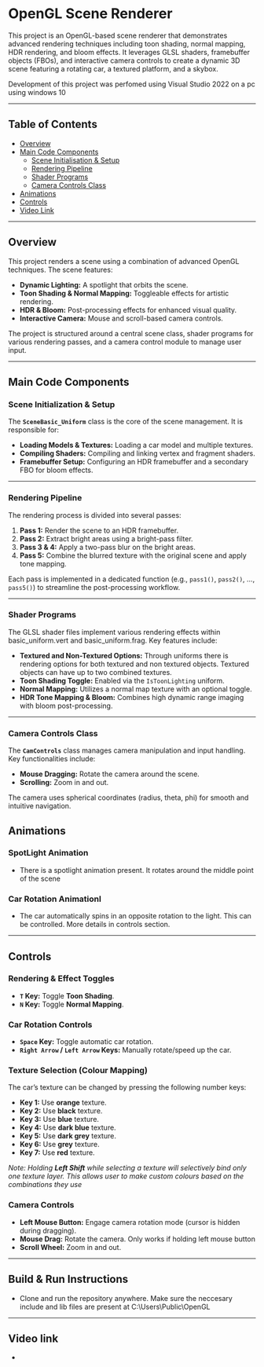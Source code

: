 # OpenGL Scene Renderer

This project is an OpenGL-based scene renderer that demonstrates advanced rendering techniques including toon shading, normal mapping, HDR rendering, and bloom effects. It leverages GLSL shaders, framebuffer objects (FBOs), and interactive camera controls to create a dynamic 3D scene featuring a rotating car, a textured platform, and a skybox.

Development of this project was perfomed using Visual Studio 2022 on a pc using windows 10

---

## Table of Contents

- [Overview](#overview)
- [Main Code Components](#main-code-components)
  - [Scene Initialisation & Setup](#scene-initialization--setup)
  - [Rendering Pipeline](#rendering-pipeline)
  - [Shader Programs](#shader-programs)
  - [Camera Controls Class](#camera-controls-class)
- [Animations](#animations)
- [Controls](#controls)
- [Video Link](#video-link)
---

## Overview

This project renders a scene using a combination of advanced OpenGL techniques. The scene features:

- **Dynamic Lighting:** A spotlight that orbits the scene.
- **Toon Shading & Normal Mapping:** Toggleable effects for artistic rendering.
- **HDR & Bloom:** Post-processing effects for enhanced visual quality.
- **Interactive Camera:** Mouse and scroll-based camera controls.

The project is structured around a central scene class, shader programs for various rendering passes, and a camera control module to manage user input.

---

## Main Code Components

### Scene Initialization & Setup

The **`SceneBasic_Uniform`** class is the core of the scene management. It is responsible for:

- **Loading Models & Textures:** Loading a car model and multiple textures.
- **Compiling Shaders:** Compiling and linking vertex and fragment shaders.
- **Framebuffer Setup:** Configuring an HDR framebuffer and a secondary FBO for bloom effects.

---

### Rendering Pipeline

The rendering process is divided into several passes:

1. **Pass 1:** Render the scene to an HDR framebuffer.
2. **Pass 2:** Extract bright areas using a bright-pass filter.
3. **Pass 3 & 4:** Apply a two-pass blur on the bright areas.
4. **Pass 5:** Combine the blurred texture with the original scene and apply tone mapping.

Each pass is implemented in a dedicated function (e.g., `pass1()`, `pass2()`, ..., `pass5()`) to streamline the post-processing workflow.

---

### Shader Programs

The GLSL shader files implement various rendering effects within basic_uniform.vert and basic_uniform.frag. Key features include:

- **Textured and Non-Textured Options:** Through uniforms there is rendering options for both textured and non textured objects. Textured objects can have up to two combined textures.
- **Toon Shading Toggle:** Enabled via the `IsToonLighting` uniform.
- **Normal Mapping:** Utilizes a normal map texture with an optional toggle.
- **HDR Tone Mapping & Bloom:** Combines high dynamic range imaging with bloom post-processing.

---

### Camera Controls Class

The **`CamControls`** class manages camera manipulation and input handling. Key functionalities include:

- **Mouse Dragging:** Rotate the camera around the scene.
- **Scrolling:** Zoom in and out.

The camera uses spherical coordinates (radius, theta, phi) for smooth and intuitive navigation.

## Animations

### SpotLight Animation
- There is a spotlight animation present. It rotates around the middle point of the scene

### Car Rotation Animationl
- The car automatically spins in an opposite rotation to the light. This can be controlled. More details in controls section.

---

## Controls

### Rendering & Effect Toggles
- **`T` Key:** Toggle **Toon Shading**.
- **`N` Key:** Toggle **Normal Mapping**.

### Car Rotation Controls
- **`Space` Key:** Toggle automatic car rotation.
- **`Right Arrow` / `Left Arrow` Keys:** Manually rotate/speed up the car.

### Texture Selection (Colour Mapping)
The car’s texture can be changed by pressing the following number keys:
- **Key 1:** Use **orange** texture.
- **Key 2:** Use **black** texture.
- **Key 3:** Use **blue** texture.
- **Key 4:** Use **dark blue** texture.
- **Key 5:** Use **dark grey** texture.
- **Key 6:** Use **grey** texture.
- **Key 7:** Use **red** texture.

*Note: Holding **Left Shift** while selecting a texture will selectively bind only one texture layer. This allows user to make custom colours based on the combinations they use*

### Camera Controls
- **Left Mouse Button:** Engage camera rotation mode (cursor is hidden during dragging).
- **Mouse Drag:** Rotate the camera. Only works if holding left mouse button
- **Scroll Wheel:** Zoom in and out.

---

## Build & Run Instructions

- Clone and run the repository anywhere. Make sure the neccesary include and lib files are present at C:\Users\Public\OpenGL

---

## Video link
- 
